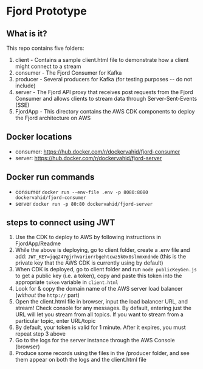 # Fjord Prototype

## What is it?

This repo contains five folders:

1. client - Contains a sample client.html file to demonstrate how a client might connect to a stream
2. consumer - The Fjord Consumer for Kafka
3. producer - Several producers for Kafka (for testing purposes -- do not include)
4. server - The Fjord API proxy that receives post requests from the Fjord Consumer and allows clients to stream data through Server-Sent-Events (SSE)
5. FjordApp - This directory contains the AWS CDK components to deploy the Fjord architecture on AWS

## Docker locations

- consumer: https://hub.docker.com/r/dockervahid/fjord-consumer
- server: https://hub.docker.com/r/dockervahid/fjord-server

## Docker run commands

- consumer
  `docker run --env-file .env -p 8080:8080 dockervahid/fjord-consumer`
- server
  `docker run -p 80:80 dockervahid/fjord-server`

## steps to connect using JWT
1. Use the CDK to deploy to AWS by following instructions in FjordApp/Readme
2. While the above is deploying, go to client folder, create a .env file and add: `JWT_KEY=jqq247gjrhvariorrbgehtcwz5k0x0slmmxndnde` (this is the private key that the AWS CDK is currently using by default)
3. When CDK is deployed, go to client folder and run `node publicKeyGen.js` to get a public key (i.e. a token), copy and paste this token into the appropriate `token` variable in `client.html`
4. Look for & copy the domain name of the AWS server load balancer (_without_ the `http://` part)
5. Open the client.html file in browser, input the load balancer URL, and stream! Check console for any messages. By default, entering just the URL will let you stream from all topics. If you want to stream from a particular topic, enter URL/topic
6. By default, your token is valid for 1 minute. After it expires, you must repeat step 3 above
7. Go to the logs for the server instance through the AWS Console (browser)
8. Produce some records using the files in the /producer folder, and see them appear on both the logs and the client.html file
